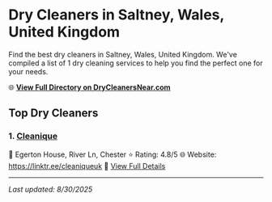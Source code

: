 # Dry Cleaners in Saltney, Wales, United Kingdom

Find the best dry cleaners in Saltney, Wales, United Kingdom. We've compiled a list of 1 dry cleaning services to help you find the perfect one for your needs.

🌐 **[View Full Directory on DryCleanersNear.com](https://drycleanersnear.com/city/United%20Kingdom/Wales/Saltney)**

## Top Dry Cleaners

### 1. [Cleanique](https://drycleanersnear.com/dryCleaner/6896abca86a2a96145ad4e31/cleanique)
📍 Egerton House, River Ln, Chester
⭐ Rating: 4.8/5
🌐 Website: https://linktr.ee/cleaniqueuk
🔗 [View Full Details](https://drycleanersnear.com/dryCleaner/6896abca86a2a96145ad4e31/cleanique)


---

*Last updated: 8/30/2025*
